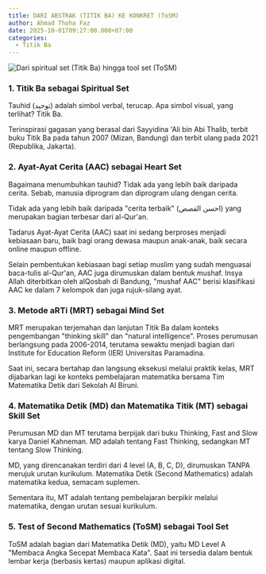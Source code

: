 ```yaml
---
title: DARI ABSTRAK (TITIK BA) KE KONKRET (ToSM)
author: Ahmad Thoha Faz
date: 2025-10-01T09:27:00.000+07:00
categories:
  - Titik Ba
---
```

![Dari spiritual set (Titik Ba) hingga tool set (ToSM)](/images/uploads/whatsapp-image-2025-09-28-at-20.58.11.jpeg "Dari spiritual set (Titik Ba) hingga tool set (ToSM)")

### 1. Titik Ba sebagai Spiritual Set



Tauhid (توحيد) adalah simbol verbal, terucap. Apa simbol visual, yang terlihat? Titik Ba.



Terinspirasi gagasan yang berasal dari Sayyidina 'Ali bin Abi Thalib, terbit buku Titik Ba pada tahun 2007 (Mizan, Bandung) dan terbit ulang pada 2021 (Republika, Jakarta).



### 2. Ayat-Ayat Cerita (AAC) sebagai Heart Set



Bagaimana menumbuhkan tauhid? Tidak ada yang lebih baik daripada cerita. Sebab, manusia diprogram dan diprogram ulang dengan cerita.



Tidak ada yang lebih baik daripada "cerita terbaik" (احسن القصص) yang merupakan bagian terbesar dari al-Qur'an. 



Tadarus Ayat-Ayat Cerita (AAC) saat ini sedang berproses menjadi kebiasaan baru, baik bagi orang dewasa maupun anak-anak, baik secara online maupun offline.



Selain pembentukan kebiasaan bagi setiap muslim yang sudah menguasai baca-tulis al-Qur'an, AAC juga dirumuskan dalam bentuk mushaf. Insya Allah diterbitkan oleh alQosbah di Bandung, "mushaf AAC" berisi klasifikasi AAC ke dalam 7 kelompok dan juga rujuk-silang ayat.



### 3. Metode aRTi (MRT) sebagai Mind Set



MRT merupakan terjemahan dan lanjutan Titik Ba dalam konteks pengembangan "thinking skill" dan "natural intelligence". Proses perumusan berlangsung pada 2006-2014, terutama sewaktu menjadi bagian dari Institute for Education Reform (IER) Universitas Paramadina.



Saat ini, secara bertahap dan langsung eksekusi melalui praktik kelas, MRT dijabarkan lagi ke konteks pembelajaran matematika bersama Tim Matematika Detik dari Sekolah Al Biruni.



### 4. Matematika Detik (MD) dan Matematika Titik (MT) sebagai Skill Set

Perumusan MD dan MT terutama berpijak dari buku Thinking, Fast and Slow karya Daniel Kahneman. MD adalah tentang Fast Thinking, sedangkan MT tentang Slow Thinking.



MD, yang direncanakan terdiri dari 4 level (A, B, C, D), dirumuskan TANPA merujuk urutan kurikulum. Matematika Detik (Second Mathematics) adalah matematika kedua, semacam suplemen.



Sementara itu, MT adalah tentang pembelajaran berpikir melalui matematika, dengan urutan sesuai kurikulum.



### 5. Test of Second Mathematics (ToSM) sebagai Tool Set



ToSM adalah bagian dari Matematika Detik (MD), yaitu MD Level A "Membaca Angka Secepat Membaca Kata". Saat ini tersedia dalam bentuk lembar kerja (berbasis kertas) maupun aplikasi digital.
